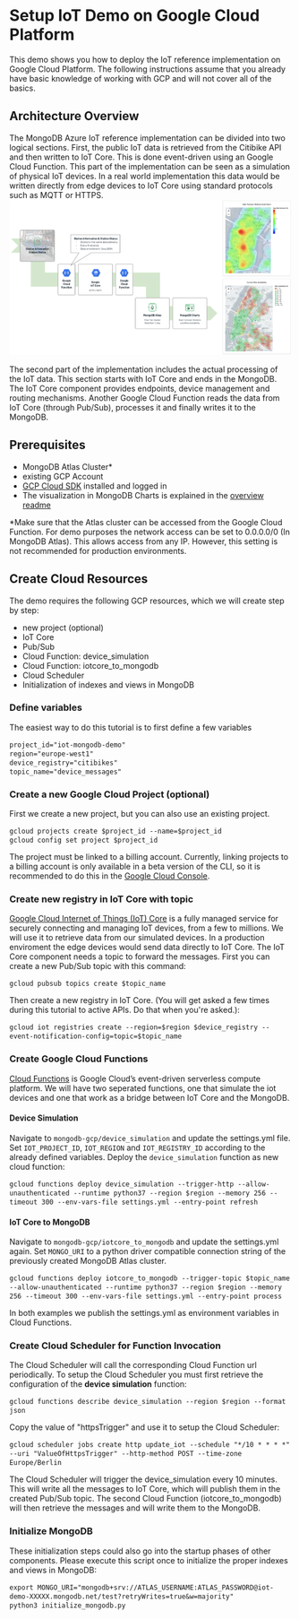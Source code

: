 # Setup IoT Demo on Google Cloud Platform
This demo shows you how to deploy the IoT reference implementation on Google Cloud Platform. The following instructions assume that you already have basic knowledge of working with GCP and will not cover all of the basics.

## Architecture Overview
The MongoDB Azure IoT reference implementation can be divided into two logical sections. First, the public IoT data is retrieved from the Citibike API and then written to IoT Core. This is done event-driven using an Google Cloud Function. This part of the implementation can be seen as a simulation of physical IoT devices. In a real world implementation this data would be written directly from edge devices to IoT Core using standard protocols such as MQTT or HTTPS.
![](images/implementation_overview.png)

The second part of the implementation includes the actual processing of the IoT data. This section starts with IoT Core and ends in the MongoDB. The IoT Core component provides endpoints, device management and routing mechanisms. Another Google Cloud Function reads the data from IoT Core (through Pub/Sub), processes it and finally writes it to the MongoDB.

## Prerequisites
* MongoDB Atlas Cluster*
* existing GCP Account
* [GCP Cloud SDK](https://cloud.google.com/sdk) installed and logged in
* The visualization in MongoDB Charts is explained in the [overview readme](../README.md#visualization)

\*Make sure that the Atlas cluster can be accessed from the Google Cloud Function. For demo purposes the network access can be set to 0.0.0.0/0 (In MongoDB Atlas). This allows access from any IP. However, this setting is not recommended for production environments.
  
## Create Cloud Resources
The demo requires the following GCP resources, which we will create step by step:

* new project (optional)
* IoT Core 
* Pub/Sub
* Cloud Function: device_simulation
* Cloud Function: iotcore_to_mongodb
* Cloud Scheduler
* Initialization of indexes and views in MongoDB
  
### Define variables 
The easiest way to do this tutorial is to first define a few variables
```
project_id="iot-mongodb-demo"
region="europe-west1"
device_registry="citibikes"
topic_name="device_messages"
```

### Create a new Google Cloud Project (optional)
First we create a new project, but you can also use an existing project.

```
gcloud projects create $project_id --name=$project_id
gcloud config set project $project_id
``` 
The project must be linked to a billing account. Currently, linking projects to a billing account is only available in a beta version of the CLI, so it is recommended to do this in the [Google Cloud Console](https://console.cloud.google.com).

### Create new registry in IoT Core with topic
[Google Cloud Internet of Things (IoT) Core](https://cloud.google.com/iot/docs) is a fully managed service for securely connecting and managing IoT devices, from a few to millions. We will use it to retrieve data from our simulated devices. In a production enviroment the edge devices would send data directly to IoT Core. The IoT Core component needs a topic to forward the messages. First you can create a new Pub/Sub topic with this command:
```
gcloud pubsub topics create $topic_name
```

Then create a new registry in IoT Core. (You will get asked a few times during this tutorial to active APIs. Do that when you're asked.): 
```
gcloud iot registries create --region=$region $device_registry --event-notification-config=topic=$topic_name
```

### Create Google Cloud Functions
[Cloud Functions](https://cloud.google.com/functions/) is Google Cloud’s event-driven serverless compute platform. We will have two seperated functions, one that simulate the iot devices and one that work as a bridge between IoT Core and the MongoDB.

#### Device Simulation
Navigate to `mongodb-gcp/device_simulation` and update the settings.yml file. Set `IOT_PROJECT_ID`, `IOT_REGION` and `IOT_REGISTRY_ID` according to the already defined variables. Deploy the `device_simulation` function as new cloud function:
```
gcloud functions deploy device_simulation --trigger-http --allow-unauthenticated --runtime python37 --region $region --memory 256 --timeout 300 --env-vars-file settings.yml --entry-point refresh
```
#### IoT Core to MongoDB
Navigate to `mongodb-gcp/iotcore_to_mongodb` and update the settings.yml again. Set `MONGO_URI` to a python driver compatible connection string of the previously created MongoDB Atlas cluster.
```
gcloud functions deploy iotcore_to_mongodb --trigger-topic $topic_name --allow-unauthenticated --runtime python37 --region $region --memory 256 --timeout 300 --env-vars-file settings.yml --entry-point process
```
In both examples we publish the settings.yml as environment variables in Cloud Functions. 


### Create Cloud Scheduler for Function Invocation
The Cloud Scheduler will call the corresponding Cloud Function url periodically. To setup the Cloud Scheduler you must first retrieve the configuration of the __device simulation__ function:
```
gcloud functions describe device_simulation --region $region --format json
```
Copy the value of "httpsTrigger" and use it to setup the Cloud Scheduler:
```
gcloud scheduler jobs create http update_iot --schedule "*/10 * * * *" --uri "ValueOfHttpsTrigger" --http-method POST --time-zone Europe/Berlin
```

The Cloud Scheduler will trigger the device_simulation every 10 minutes. This will write all the messages to IoT Core, which will publish them in the created Pub/Sub topic. The second Cloud Function (iotcore_to_mongodb) will then retrieve the messages and will write them to the MongoDB.

### Initialize MongoDB
These initialization steps could also go into the startup phases of other components. Please execute this script once to initialize the proper indexes and views in MongoDB:

```
export MONGO_URI="mongodb+srv://ATLAS_USERNAME:ATLAS_PASSWORD@iot-demo-XXXXX.mongodb.net/test?retryWrites=true&w=majority"
python3 initialize_mongodb.py
```

